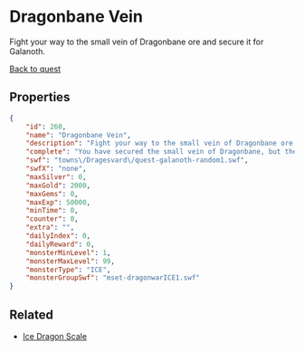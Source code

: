 # Dragonbane Vein

Fight your way to the small vein of Dragonbane ore and secure it for Galanoth.

[Back to quest](../quests.md)

## Properties

```json
{
    "id": 260,
    "name": "Dragonbane Vein",
    "description": "Fight your way to the small vein of Dragonbane ore and secure it for Galanoth.",
    "complete": "You have secured the small vein of Dragonbane, but there is hardly enough to make a coin out of. There must be more of the ore here in these caves! You have to get it before the Dravir do!",
    "swf": "towns\/Dragesvard\/quest-galanoth-random1.swf",
    "swfX": "none",
    "maxSilver": 0,
    "maxGold": 2000,
    "maxGems": 0,
    "maxExp": 50000,
    "minTime": 0,
    "counter": 0,
    "extra": "",
    "dailyIndex": 0,
    "dailyReward": 0,
    "monsterMinLevel": 1,
    "monsterMaxLevel": 99,
    "monsterType": "ICE",
    "monsterGroupSwf": "mset-dragonwarICE1.swf"
}
```

## Related

- [Ice Dragon Scale](../items/1773-ice-dragon-scale.md)

